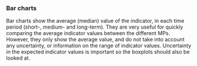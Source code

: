 ### Bar charts

Bar charts show the average (median) value of the indicator, in each time period (short-, medium- and long-term).
They are very useful for quickly comparing the average indicator values between the different MPs.
However, they only show the average value, and do not take into account any uncertainty, or information on the range of indicator values.
Uncertainty in the expected indicator values is important so the boxplots should also be looked at.
